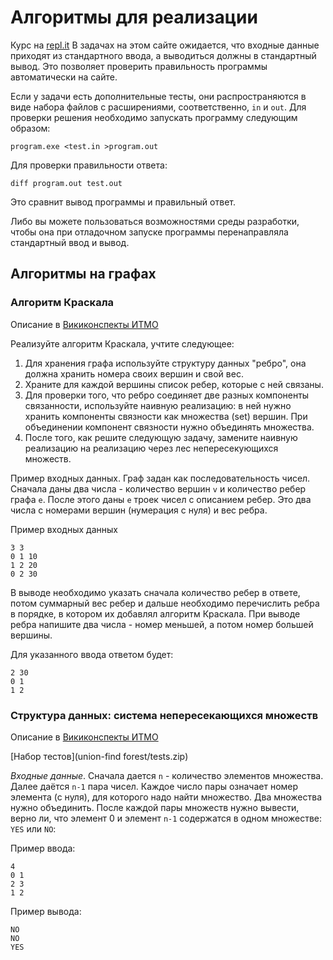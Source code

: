 # Алгоритмы для реализации

Курс на [repl.it](https://repl.it/data/classrooms/share/9a361fad6356e308ceee03c12f926f64)
В задачах на этом сайте ожидается, что входные данные приходят
из стандартного ввода, а выводиться должны в стандартный вывод.
Это позволяет проверить правильность программы автоматически на
сайте.

Если у задачи есть дополнительные тесты,
они распространяются в виде набора
файлов с расширениями, соответственно, `in` и `out`. Для
проверки решения необходимо запускать программу следующим
образом:

`program.exe <test.in >program.out`

Для проверки правильности ответа:

`diff program.out test.out`

Это сравнит вывод программы и правильный ответ.

Либо вы можете пользоваться возможностями среды
разработки, чтобы она при отладочном запуске программы
перенаправляла стандартный ввод и вывод.

## Алгоритмы на графах

### Алгоритм Краскала
Описание в [Викиконспекты ИТМО](https://neerc.ifmo.ru/wiki/index.php?title=%D0%90%D0%BB%D0%B3%D0%BE%D1%80%D0%B8%D1%82%D0%BC_%D0%9A%D1%80%D0%B0%D1%81%D0%BA%D0%B0%D0%BB%D0%B0)

Реализуйте алгоритм Краскала, учтите следующее:
1. Для хранения графа используйте структуру данных "ребро",
она должна хранить номера своих вершин и свой вес.
1. Храните для каждой вершины список ребер, которые
с ней связаны.
1. Для проверки того, что ребро
соединяет две разных компоненты связанности, используйте
наивную реализацию: в ней нужно хранить компоненты связности
как множества (set) вершин. При объединении компонент
связности нужно объединять множества.
1. После того, как решите следующую задачу, замените
наивную реализацию на реализацию через лес непересекующихся
множеств.   

Пример входных данных. Граф задан как последовательность
чисел. Сначала даны два числа - количество
вершин `v` и количество ребер графа `e`. После этого
даны `e` троек чисел с описанием ребер. Это два числа
с номерами вершин (нумерация с нуля) и вес ребра.

Пример входных данных
```
3 3
0 1 10
1 2 20
0 2 30
```

В выводе необходимо указать сначала количество ребер в ответе,
потом суммарный вес ребер и дальше необходимо перечислить
ребра в порядке, в котором их добавлял алгоритм Краскала.
При выводе ребра напишите два числа - номер меньшей,
а потом номер большей вершины.

Для указанного ввода ответом будет:
```
2 30
0 1
1 2
```

### Структура данных: система непересекающихся множеств
Описание в [Викиконспекты ИТМО](https://neerc.ifmo.ru/wiki/index.php?title=%D0%A1%D0%9D%D0%9C_(%D1%80%D0%B5%D0%B0%D0%BB%D0%B8%D0%B7%D0%B0%D1%86%D0%B8%D1%8F_%D1%81_%D0%BF%D0%BE%D0%BC%D0%BE%D1%89%D1%8C%D1%8E_%D0%BB%D0%B5%D1%81%D0%B0_%D0%BA%D0%BE%D1%80%D0%BD%D0%B5%D0%B2%D1%8B%D1%85_%D0%B4%D0%B5%D1%80%D0%B5%D0%B2%D1%8C%D0%B5%D0%B2))

[Набор тестов](union-find forest/tests.zip)

*Входные данные*. Сначала дается `n` - количество элементов
множества. Далее даётся `n-1` пара чисел. Каждое число
пары означает номер элемента (с нуля), для которого 
надо найти множество. Два множества нужно объединить.
После каждой пары множеств нужно вывести, верно ли,
что элемент 0 и элемент `n-1` содержатся в одном множестве:
`YES` или `NO`:

Пример ввода:
```
4
0 1
2 3
1 2
``` 

Пример вывода:
```
NO
NO
YES
```